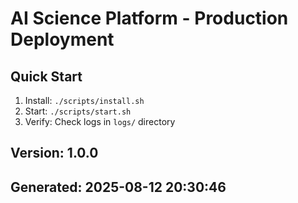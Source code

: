 # AI Science Platform - Production Deployment

## Quick Start

1. Install: `./scripts/install.sh`
2. Start: `./scripts/start.sh`
3. Verify: Check logs in `logs/` directory

## Version: 1.0.0
## Generated: 2025-08-12 20:30:46
